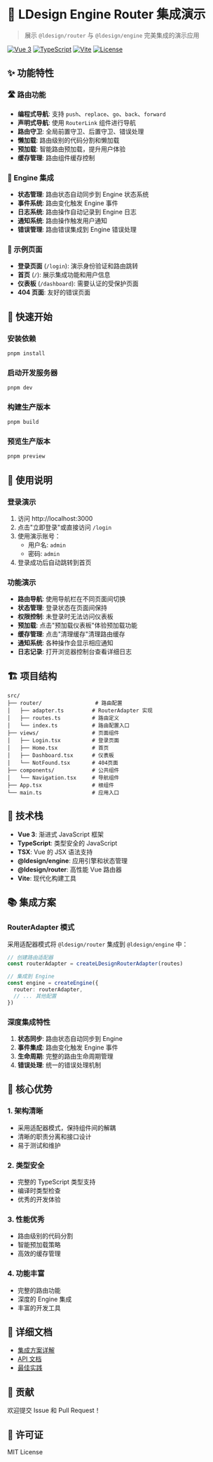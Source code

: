 # 🚀 LDesign Engine Router 集成演示

> 展示 `@ldesign/router` 与 `@ldesign/engine` 完美集成的演示应用

[![Vue 3](https://img.shields.io/badge/Vue-3.5+-4FC08D?style=flat-square&logo=vue.js)](https://vuejs.org/)
[![TypeScript](https://img.shields.io/badge/TypeScript-5.6+-3178C6?style=flat-square&logo=typescript)](https://www.typescriptlang.org/)
[![Vite](https://img.shields.io/badge/Vite-5.0+-646CFF?style=flat-square&logo=vite)](https://vitejs.dev/)
[![License](https://img.shields.io/badge/License-MIT-green?style=flat-square)](./LICENSE)

## ✨ 功能特性

### 🛣️ 路由功能

- **编程式导航**: 支持 `push`、`replace`、`go`、`back`、`forward`
- **声明式导航**: 使用 `RouterLink` 组件进行导航
- **路由守卫**: 全局前置守卫、后置守卫、错误处理
- **懒加载**: 路由级别的代码分割和懒加载
- **预加载**: 智能路由预加载，提升用户体验
- **缓存管理**: 路由组件缓存控制

### 🔧 Engine 集成

- **状态管理**: 路由状态自动同步到 Engine 状态系统
- **事件系统**: 路由变化触发 Engine 事件
- **日志系统**: 路由操作自动记录到 Engine 日志
- **通知系统**: 路由操作触发用户通知
- **错误管理**: 路由错误集成到 Engine 错误处理

### 🎨 示例页面

- **登录页面** (`/login`): 演示身份验证和路由跳转
- **首页** (`/`): 展示集成功能和用户信息
- **仪表板** (`/dashboard`): 需要认证的受保护页面
- **404 页面**: 友好的错误页面

## 🚀 快速开始

### 安装依赖

```bash
pnpm install
```

### 启动开发服务器

```bash
pnpm dev
```

### 构建生产版本

```bash
pnpm build
```

### 预览生产版本

```bash
pnpm preview
```

## 🔑 使用说明

### 登录演示

1. 访问 http://localhost:3000
2. 点击"立即登录"或直接访问 `/login`
3. 使用演示账号：
   - 用户名: `admin`
   - 密码: `admin`
4. 登录成功后自动跳转到首页

### 功能演示

- **路由导航**: 使用导航栏在不同页面间切换
- **状态管理**: 登录状态在页面间保持
- **权限控制**: 未登录时无法访问仪表板
- **预加载**: 点击"预加载仪表板"体验预加载功能
- **缓存管理**: 点击"清理缓存"清理路由缓存
- **通知系统**: 各种操作会显示相应通知
- **日志记录**: 打开浏览器控制台查看详细日志

## 🏗️ 项目结构

```
src/
├── router/                 # 路由配置
│   ├── adapter.ts         # RouterAdapter 实现
│   ├── routes.ts          # 路由定义
│   └── index.ts           # 路由配置入口
├── views/                 # 页面组件
│   ├── Login.tsx          # 登录页面
│   ├── Home.tsx           # 首页
│   ├── Dashboard.tsx      # 仪表板
│   └── NotFound.tsx       # 404页面
├── components/            # 公共组件
│   └── Navigation.tsx     # 导航组件
├── App.tsx                # 根组件
└── main.ts                # 应用入口
```

## 🔧 技术栈

- **Vue 3**: 渐进式 JavaScript 框架
- **TypeScript**: 类型安全的 JavaScript
- **TSX**: Vue 的 JSX 语法支持
- **@ldesign/engine**: 应用引擎和状态管理
- **@ldesign/router**: 高性能 Vue 路由器
- **Vite**: 现代化构建工具

## 📚 集成方案

### RouterAdapter 模式

采用适配器模式将 `@ldesign/router` 集成到 `@ldesign/engine` 中：

```typescript
// 创建路由适配器
const routerAdapter = createLDesignRouterAdapter(routes)

// 集成到 Engine
const engine = createEngine({
  router: routerAdapter,
  // ... 其他配置
})
```

### 深度集成特性

1. **状态同步**: 路由状态自动同步到 Engine
2. **事件集成**: 路由变化触发 Engine 事件
3. **生命周期**: 完整的路由生命周期管理
4. **错误处理**: 统一的错误处理机制

## 🎯 核心优势

### 1. 架构清晰

- 采用适配器模式，保持组件间的解耦
- 清晰的职责分离和接口设计
- 易于测试和维护

### 2. 类型安全

- 完整的 TypeScript 类型支持
- 编译时类型检查
- 优秀的开发体验

### 3. 性能优秀

- 路由级别的代码分割
- 智能预加载策略
- 高效的缓存管理

### 4. 功能丰富

- 完整的路由功能
- 深度的 Engine 集成
- 丰富的开发工具

## 📖 详细文档

- [集成方案详解](./docs/router-integration.md)
- [API 文档](./docs/api.md)
- [最佳实践](./docs/best-practices.md)

## 🤝 贡献

欢迎提交 Issue 和 Pull Request！

## 📄 许可证

MIT License
